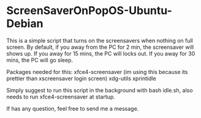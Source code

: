 # ScreenSaverOnPopOS-Ubuntu-Debian
This is a simple script that turns on the screensavers when nothing on full screen.
By default, if you away from the PC for 2 min, the screensaver will shows up.
If you away for 15 mins, the PC will locks out.
If you away for 30 mins, the PC will go sleep.

Packages needed for this:
xfce4-screensaver (im using this because its prettier than xscreensaver login screen)
xdg-utils
xprintidle

Simply suggest to run this script in the background with bash idle.sh, also needs to run xfce4-screensaver at startup.

If has any question, feel free to send me a message.
